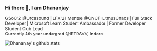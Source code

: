 ### Hi there 👋, I am Dhananjay

GSoC'21@Orcasound | LFX'21 Mentee @CNCF-LitmusChaos | Full Stack Developer | Microsoft Learn Student Ambassador | Former Developer Student Club Lead
<br>
Currently 4th year undergrad @IETDAVV, Indore

<!--- just 
- 🔭 I’m currently working on ...
- 🌱 I’m currently learning ...
- 👯 I’m looking to collaborate on ...
- 🤔 I’m looking for help with ...
- 💬 Ask me about ...
- 📫 How to reach me: ...
- 😄 Pronouns: ...
- ⚡ Fun fact: ...

--->

![Dhananjay's github stats](https://github-readme-stats.vercel.app/api?username=dhananjaypurohit&show_icons=true)
